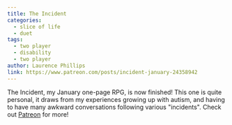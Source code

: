```yaml
---
title: The Incident
categories:
  - slice of life
  - duet
tags:
  - two player
  - disability
  - two player
author: Laurence Phillips
link: https://www.patreon.com/posts/incident-january-24358942
---
```


The Incident, my January one-page RPG, is now finished! This one is quite personal, it draws from my experiences growing up with autism, and having to have many awkward conversations following various "incidents". Check out <a href="https://www.patreon.com/HardyRoachGames">Patreon</a> for more!
